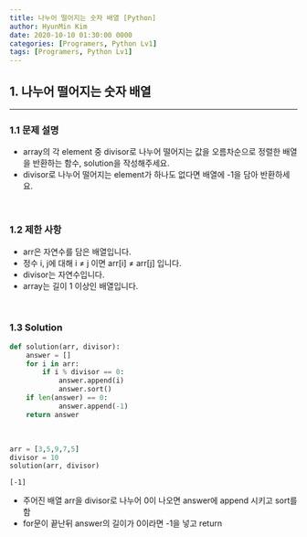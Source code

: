 ```yaml
---
title: 나누어 떨어지는 숫자 배열 [Python]
author: HyunMin Kim
date: 2020-10-10 01:30:00 0000
categories: [Programers, Python Lv1]
tags: [Programers, Python Lv1]
---
```



## 1. 나누어 떨어지는 숫자 배열
---
### 1.1 문제 설명
- array의 각 element 중 divisor로 나누어 떨어지는 값을 오름차순으로 정렬한 배열을 반환하는 함수, solution을 작성해주세요.
- divisor로 나누어 떨어지는 element가 하나도 없다면 배열에 -1을 담아 반환하세요.

<br>

### 1.2 제한 사항
- arr은 자연수를 담은 배열입니다.
- 정수 i, j에 대해 i ≠ j 이면 arr[i] ≠ arr[j] 입니다.
- divisor는 자연수입니다.
- array는 길이 1 이상인 배열입니다.

<br>

### 1.3 Solution

```python
def solution(arr, divisor):
    answer = []
    for i in arr:
        if i % divisor == 0:
            answer.append(i)
            answer.sort()
    if len(answer) == 0:
            answer.append(-1)
    return answer
```

<br>

```python
arr = [3,5,9,7,5]
divisor = 10
solution(arr, divisor)
```
    [-1]

- 주어진 배열 arr을 divisor로 나누어 0이 나오면 answer에 append 시키고 sort를 함
- for문이 끝난뒤 answer의 길이가 0이라면 -1을 넣고 return
